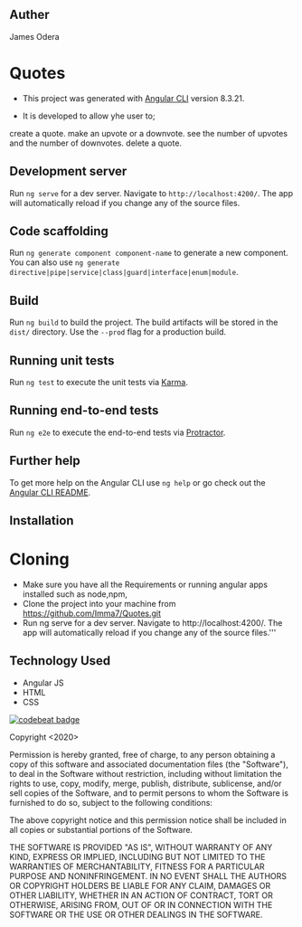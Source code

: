 ## Auther
James Odera

# Quotes
- This project was generated with [Angular CLI](https://github.com/angular/angular-cli) version 8.3.21.
 
- It is developed to allow yhe user to;

create a quote.
make an upvote or a downvote.
see the number of upvotes and the number of downvotes.
delete a quote.



## Development server

Run `ng serve` for a dev server. Navigate to `http://localhost:4200/`. The app will automatically reload if you change any of the source files.

## Code scaffolding

Run `ng generate component component-name` to generate a new component. You can also use `ng generate directive|pipe|service|class|guard|interface|enum|module`.

## Build

Run `ng build` to build the project. The build artifacts will be stored in the `dist/` directory. Use the `--prod` flag for a production build.

## Running unit tests

Run `ng test` to execute the unit tests via [Karma](https://karma-runner.github.io).

## Running end-to-end tests

Run `ng e2e` to execute the end-to-end tests via [Protractor](http://www.protractortest.org/).

## Further help

To get more help on the Angular CLI use `ng help` or go check out the [Angular CLI README](https://github.com/angular/angular-cli/blob/master/README.md).


## Installation
# Cloning
- Make sure you have all the Requirements or running angular apps installed such as node,npm,
- Clone the project into your machine from https://github.com/Imma7/Quotes.git 
- Run ng serve for a dev server. Navigate to http://localhost:4200/. The app will automatically reload if you  change any of the source files.'''


## Technology Used
- Angular JS
- HTML
- CSS

[![codebeat badge](https://codebeat.co/badges/1eccc200-144d-44db-b5b2-760c6fa3a311)](https://codebeat.co/projects/github-com-jamesodera-quotes-master)

Copyright <2020>

Permission is hereby granted, free of charge, to any person obtaining a copy of this software and associated documentation files (the "Software"), to deal in the Software without restriction, including without limitation the rights to use, copy, modify, merge, publish, distribute, sublicense, and/or sell copies of the Software, and to permit persons to whom the Software is furnished to do so, subject to the following conditions:

The above copyright notice and this permission notice shall be included in all copies or substantial portions of the Software.

THE SOFTWARE IS PROVIDED "AS IS", WITHOUT WARRANTY OF ANY KIND, EXPRESS OR IMPLIED, INCLUDING BUT NOT LIMITED TO THE WARRANTIES OF MERCHANTABILITY, FITNESS FOR A PARTICULAR PURPOSE AND NONINFRINGEMENT. IN NO EVENT SHALL THE AUTHORS OR COPYRIGHT HOLDERS BE LIABLE FOR ANY CLAIM, DAMAGES OR OTHER LIABILITY, WHETHER IN AN ACTION OF CONTRACT, TORT OR OTHERWISE, ARISING FROM, OUT OF OR IN CONNECTION WITH THE SOFTWARE OR THE USE OR OTHER DEALINGS IN THE SOFTWARE.
